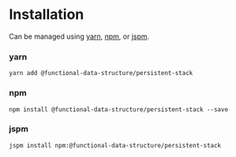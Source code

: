 # Installation

Can be managed using
[yarn](https://yarnpkg.com/en/docs),
[npm](https://docs.npmjs.com),
or [jspm](https://jspm.org/docs).


### yarn
```terminal
yarn add @functional-data-structure/persistent-stack
```

### npm
```terminal
npm install @functional-data-structure/persistent-stack --save
```

### jspm
```terminal
jspm install npm:@functional-data-structure/persistent-stack
```

